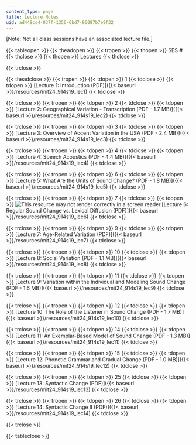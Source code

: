 ```yaml
---
content_type: page
title: Lecture Notes
uid: ad448cc4-037f-1356-6bd7-86087b7e9f32
---
```


\[Note: Not all class sessions have an associated lecture file.\] 

{{< tableopen >}}
{{< theadopen >}}
{{< tropen >}}
{{< thopen >}}
SES #
{{< thclose >}}
{{< thopen >}}
Lectures
{{< thclose >}}

{{< trclose >}}

{{< theadclose >}}
{{< tropen >}}
{{< tdopen >}}
1
{{< tdclose >}}
{{< tdopen >}}
[Lecture 1: Introduction (PDF)]({{< baseurl >}}/resources/mit24_914s19_lec1)
{{< tdclose >}}

{{< trclose >}}
{{< tropen >}}
{{< tdopen >}}
2
{{< tdclose >}}
{{< tdopen >}}
﻿[Lecture 2: Geographical Variation - Transcription (PDF - 1.7 MB)]({{< baseurl >}}/resources/mit24_914s19_lec2)
{{< tdclose >}}

{{< trclose >}}
{{< tropen >}}
{{< tdopen >}}
3
{{< tdclose >}}
{{< tdopen >}}
﻿[Lecture 3: Overview of Accent Variation in the USA (PDF - 2.4 MB)]({{< baseurl >}}/resources/mit24_914s19_lec3)
{{< tdclose >}}

{{< trclose >}}
{{< tropen >}}
{{< tdopen >}}
4
{{< tdclose >}}
{{< tdopen >}}
[Lecture 4: Speech Acoustics (PDF - 4.4 MB)]({{< baseurl >}}/resources/mit24_914s19_lec4)
{{< tdclose >}}

{{< trclose >}}
{{< tropen >}}
{{< tdopen >}}
6
{{< tdclose >}}
{{< tdopen >}}
[Lecture 5: What Are the Units of Sound Change? (PDF - 1.8 MB)]({{< baseurl >}}/resources/mit24_914s19_lec5)
{{< tdclose >}}

{{< trclose >}}
{{< tropen >}}
{{< tdopen >}}
7
{{< tdclose >}}
{{< tdopen >}}
![This resource may not render correctly in a screen reader.](/images/inacessible.gif)[Lecture 6: Regular Sound Change vs. Lexical Diffusion (PDF)]({{< baseurl >}}/resources/mit24_914s19_lec6)
{{< tdclose >}}

{{< trclose >}}
{{< tropen >}}
{{< tdopen >}}
9
{{< tdclose >}}
{{< tdopen >}}
[Lecture 7: Age-Related Variation (PDF)]({{< baseurl >}}/resources/mit24_914s19_lec7)
{{< tdclose >}}

{{< trclose >}}
{{< tropen >}}
{{< tdopen >}}
10
{{< tdclose >}}
{{< tdopen >}}
[Lecture 8: Social Variation (PDF - 1.1 MB)]({{< baseurl >}}/resources/mit24_914s19_lec8)
{{< tdclose >}}

{{< trclose >}}
{{< tropen >}}
{{< tdopen >}}
11
{{< tdclose >}}
{{< tdopen >}}
[Lecture 9: Variation within the Individual and Modeling Sound Change (PDF - 1.6 MB)]({{< baseurl >}}/resources/mit24_914s19_lec9)
{{< tdclose >}}

{{< trclose >}}
{{< tropen >}}
{{< tdopen >}}
12
{{< tdclose >}}
{{< tdopen >}}
[Lecture 10: The Role of the Listener in Sound Change (PDF - 1.7 MB)]({{< baseurl >}}/resources/mit24_914s19_lec10)
{{< tdclose >}}

{{< trclose >}}
{{< tropen >}}
{{< tdopen >}}
14
{{< tdclose >}}
{{< tdopen >}}
[Lecture 11: An Exemplar-Based Model of Sound Change (PDF - 1.3 MB)]({{< baseurl >}}/resources/mit24_914s19_lec11)
{{< tdclose >}}

{{< trclose >}}
{{< tropen >}}
{{< tdopen >}}
15
{{< tdclose >}}
{{< tdopen >}}
[Lecture 12: Phonetic Grammar and Gradual Change (PDF - 1.0 MB)]({{< baseurl >}}/resources/mit24_914s19_lec12)
{{< tdclose >}}

{{< trclose >}}
{{< tropen >}}
{{< tdopen >}}
25
{{< tdclose >}}
{{< tdopen >}}
[Lecture 13: Syntactic Change (PDF)]({{< baseurl >}}/resources/mit24_914s19_lec13)
{{< tdclose >}}

{{< trclose >}}
{{< tropen >}}
{{< tdopen >}}
26
{{< tdclose >}}
{{< tdopen >}}
[Lecture 14: Syntactic Change II (PDF)]({{< baseurl >}}/resources/mit24_914s19_lec14)
{{< tdclose >}}

{{< trclose >}}

{{< tableclose >}}